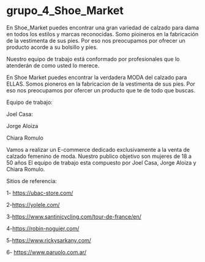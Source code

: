 # grupo_4_Shoe_Market
En Shoe_Market puedes encontrar una gran variedad de calzado para dama en todos 
los estilos y marcas reconocidas.
Somo pioineros en la fabricación de la vestimenta de sus pies. Por eso nos preocupamos por ofrecer un producto acorde a su 
bolsillo y pies.

Nuestro equipo de trabajo está conformado por profesionales que lo atenderán de como usted lo merece.


En Shoe Market puedes encontrar la verdadera MODA del calzado para ELLAS.
Somos pioneros en la fabricacion de la vestimenta de sus pies. Por eso nos preocupamos por ofercer un producto que te de todo que buscas.

Equipo de trabajo:

Joel Casa: 

Jorge Aloiza

Chiara Romulo


Vamos a realizar un E-commerce dedicado exclusivamente a la venta de calzado femenino de moda.
Nuestro publico objetivo son mujeres de 18 a 50 años 
El equipo de trabajo esta compuesto por Joel Casa, Jorge Aloiza y Chiara Romulo.



Sitios de referencia:

1- https://ubac-store.com/

2-https://yolele.com/

3-https://www.santinicycling.com/tour-de-france/en/

4-https://robin-noguier.com/

5-https://www.rickysarkany.com/

6- https://www.paruolo.com.ar/